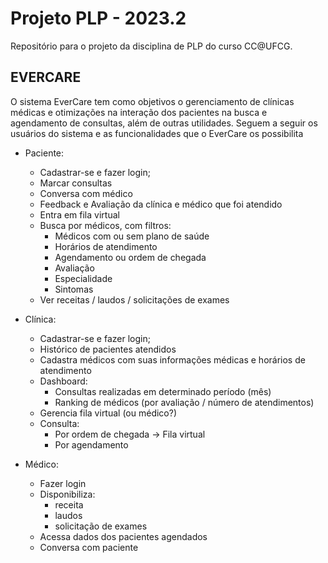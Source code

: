 # Projeto PLP - 2023.2
Repositório para o projeto da disciplina de PLP do curso CC@UFCG.

## EVERCARE
O sistema EverCare tem como objetivos o gerenciamento de clínicas médicas e otimizações na interação dos pacientes na busca e agendamento de consultas, além de outras utilidades. Seguem a seguir os usuários do sistema e as funcionalidades que o EverCare os possibilita

- Paciente:
    - Cadastrar-se e fazer login;
    - Marcar consultas
    - Conversa com médico
    - Feedback e Avaliação da clínica e médico que foi atendido
    - Entra em fila virtual 
    - Busca por médicos, com filtros:
        - Médicos com ou sem plano de saúde
        - Horários de atendimento
        - Agendamento ou ordem de chegada
        - Avaliação
        - Especialidade
        - Sintomas
    - Ver receitas / laudos / solicitações de exames

- Clínica:
    - Cadastrar-se e fazer login;
    - Histórico de pacientes atendidos
    - Cadastra médicos com suas informações médicas e horários de atendimento
    - Dashboard:
        - Consultas realizadas em determinado período (mês)
        - Ranking de médicos (por avaliação / número de atendimentos)
    - Gerencia fila virtual (ou médico?)
    - Consulta:
        - Por ordem de chegada -> Fila virtual
        - Por agendamento

- Médico:
    - Fazer login
    - Disponibiliza:
        - receita
        - laudos 
        - solicitação de exames
    - Acessa dados dos pacientes agendados
    - Conversa com paciente
